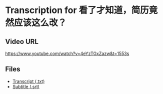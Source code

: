 # Transcription for 看了才知道，简历竟然应该这么改？
## Video URL
https://www.youtube.com/watch?v=4eYzTGxZazw&t=1553s
 
## Files
- [Transcript (.txt)](./transcript.txt)
- [Subtitle (.srt)](./transcript.srt)
